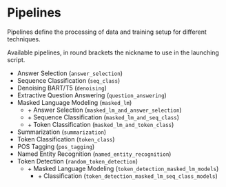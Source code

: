 # Pipelines

Pipelines define the processing of data and training setup for different techniques.

Available pipelines, in round brackets the nickname to use in the launching script.

- Answer Selection (`answer_selection`)
- Sequence Classification (`seq_class`)
- Denoising BART/T5 (`denoising`)
- Extractive Question Answering (`question_answering`)
- Masked Language Modeling (`masked_lm`)
  - \+ Answer Selection (`masked_lm_and_answer_selection`)
  - \+ Sequence Classification (`masked_lm_and_seq_class`)
  - \+ Token Classification (`masked_lm_and_token_class`)
- Summarization (`summarization`)
- Token Classification (`token_class`)
- POS Tagging (`pos_tagging`)
- Named Entity Recognition (`named_entity_recognition`)
- Token Detection (`random_token_detection`)
  - \+ Masked Language Modeling (`token_detection_masked_lm_models`)
    - \+ Classification (`token_detection_masked_lm_seq_class_models`)
